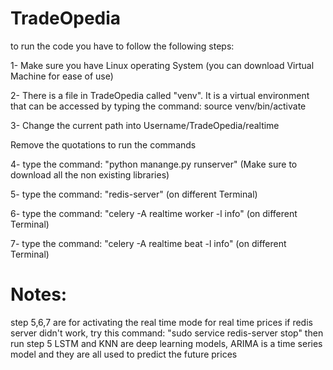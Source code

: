 # TradeOpedia

 to run the code you have to follow the following steps:
 
 1- Make sure you have Linux operating System (you can download Virtual Machine for ease of use)
 
 2- There is a file in TradeOpedia called "venv". It is a virtual environment that can be accessed by typing the command: source venv/bin/activate
 
 3- Change the current path into Username/TradeOpedia/realtime
 
 Remove the quotations to run the commands
 
 4- type the command: "python manange.py runserver" (Make sure to download all the non existing libraries)
 
 5- type the command: "redis-server" (on different Terminal)
 
 6- type the command: "celery -A realtime worker -l info" (on different Terminal)
 
 7- type the command: "celery -A realtime beat -l info" (on different Terminal)


# Notes: 
 step 5,6,7 are for activating the real time mode for real time prices
 if redis server didn't work, try this command: "sudo service redis-server stop" then run step 5
 LSTM and KNN are deep learning models, ARIMA is a time series model and they are all used to predict the future prices
